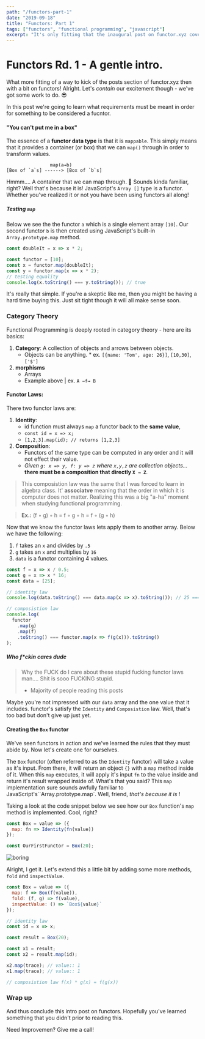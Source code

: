 ```yaml
---
path: "/functors-part-1"
date: "2019-09-18"
title: "Functors: Part 1"
tags: ["functors", "functional programming", "javascript"]
excerpt: "It's only fitting that the inaugural post on functor.xyz covers the topics of functors! Anything else would be just criminal. That being said, this post will help readers demystify what a functor really is by learning about the functor laws. (spoiler: you've already been using them). To cap this off we will learn how to create our own home-made functor."
---
```


# Functors Rd. 1 - A gentle intro.

What more fitting of a way to kick of the posts section of functor.xyz then with a bit on functors! Alright. Let's _contain_ our excitement though - we've got some work to do. 😎

In this post we're going to learn what requirements must be meant in order for something to be considered a fucntor.

#### "You can't put me in a box"

The essence of a **functor data type** is that it is `mappable`. This simply means that it provides a container (or box) that we can `map()` through in order to transform values.

```
				map(a→b)
[Box of `a`s] ------> [Box of `b`s]
```

Hmmm.... A container that we can map through. 🤔 Sounds kinda familiar, right? Well that's because it is! JavaScript's `Array []` type is a functor. Whether you've realized it or not you have been using functors all along!

##### Testing `map`

Below we see the the functor `a` which is a single element array `[10]`. Our second functor `b` is then created using JavaScript's built-in `Array.prototype.map` method.

```javascript
const doubleIt = x => x * 2;

const functor = [10];
const x = functor.map(doubleIt);
const y = functor.map(x => x * 2);
// testing equality
console.log(x.toString() === y.toString()); // true
```

It's really that simple. If you're a skeptic like me, then you might be having a hard time buying this. Just sit tight though it will all make sense soon.

### Category Theory

Functional Programming is deeply rooted in category theory - here are its basics:

1. **Category**: A collection of objects and arrows between objects.
   - Objects can be anything. \* ex. `[{name: 'Tom', age: 26}]`, `[10,30]`, `['$']`
2. **morphisms**
   - Arrays
   - Example above | ex. `A −f→ B`

#### Functor Laws:

There two functor laws are:

1. **Identity**:
   - id function must always `map` a functor back to the **same value**,
   - `const id = x => x;`
   - `[1,2,3].map(id); // returns [1,2,3]`
2. **Composition**:
   - Functors of the same type can be computed in any order and it will not effect their value.
   - _Given `g: x => y, f: y => z` where `x,y,z` are collection objects..._ **there must be a composition that directly `X → Z`**.

> This composistion law was the same that I was forced to learn in algebra class. It' **associatve** meaning that the order in which it is computer does not matter. Realizing this was a big "a-ha" moment when studying functional programming.

> **Ex.:** (f ◦ g) ◦ h = f ◦ g ◦ h = f ◦ (g ◦ h)

Now that we know the functor laws lets apply them to another array. Below we have the following:

1. `f` takes an `x` and divides by `.5`
2. `g` takes an `x` and multiplies by `16`
3. `data` is a functor containing 4 values.

```js
const f = x => x / 0.5;
const g = x => x * 16;
const data = [25];

// identity law
console.log(data.toString() === data.map(x => x).toString()); // 25 === 25

// composistion law
console.log(
  functor
    .map(g)
    .map(f)
    .toString() === functor.map(x => f(g(x))).toString()
);
```

##### Who f\*ckin cares dude

> Why the FUCK do I care about these stupid fucking functor laws man.... Shit is sooo FUCKING stupid.
>
> - Majority of people reading this posts

Maybe you're not impressed with our `data` array and the one value that it includes. functor's satisfy the `Identity` and `Composistion` law. Well, that's too bad but don't give up just yet.

#### Creating the `Box` functor

We've seen functors in action and we've learned the rules that they must abide by. Now let's create one for ourselves.

The `Box` functor (often referred to as the `Identity` functor) will take a value as it's input. From there, it will return an object `{}` with a `map` method inside of it. When this `map` executes, it will apply it's input `fn` to the value inside and return it's result wrapped inside of. What's that you said? This `map` implementation sure sounds awfully familiar to JavaScript's``Array.prototype.map`. Well, friend, _that's because it is_ !

Taking a look at the code snippet below we see how our `Box` function's `map` method is implemented. Cool, right?

```javascript
const Box = value => ({
  map: fn => Identity(fn(value))
});

const OurFirstFunctor = Box(20);
```

![boring]('../../../imgs/boring.gif)

Alright, I get it. Let's extend this a little bit by adding some more methods, `fold` and `inspectValue`.

```javascript
const Box = value => ({
  map: f => Box(f(value)),
  fold: (f, g) => f(value),
  inspectValue: () => `Box${value}`
});
```

```js
// identity law
const id = x => x;

const result = Box(20);

const x1 = result;
const x2 = result.map(id);

x2.map(trace); // value:: 1
x1.map(trace); // value:: 1

// composistion law f(x) * g(x) = f(g(x))
```

### Wrap up

And thus conclude this intro post on functors. Hopefully you've learned something that you didn't prior to reading this.

Need Improvemen? Give me a call!
